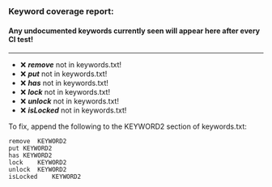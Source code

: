 ### Keyword coverage report: 
#### Any undocumented keywords currently seen will appear here after every CI test!
---------------------------------------------------------
- :x: ***remove*** not in keywords.txt!
- :x: ***put*** not in keywords.txt!
- :x: ***has*** not in keywords.txt!
- :x: ***lock*** not in keywords.txt!
- :x: ***unlock*** not in keywords.txt!
- :x: ***isLocked*** not in keywords.txt!


To fix, append the following to the KEYWORD2 section of keywords.txt:

    remove	KEYWORD2
    put	KEYWORD2
    has	KEYWORD2
    lock	KEYWORD2
    unlock	KEYWORD2
    isLocked	KEYWORD2
